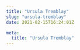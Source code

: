 ```yaml
---
title: "Ursula Tremblay"
slug: "ursula-tremblay"
date: 2021-02-15T16:24:01Z

meta:
  title: "Ursula Tremblay"
---
```


